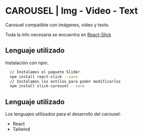 # CAROUSEL | Img - Video - Text

Carosuel compatible con imágenes, vídeo y texto.

Toda la info necesaria se encuentra en [React-Slick](https://react-slick.neostack.com/docs/get-started)

## Lenguaje utilizado
Instalación con npm.

```bash
  // Instalamos el paquete Slider
  npm install react-slick --save
  // Instalamos los estilos para poder modificarlos
  npm install slick-carousel --save
```

## Lenguaje utilizado

Los lenguajes utilizados para el desarrollo del carousel: 

- React
- Tailwind